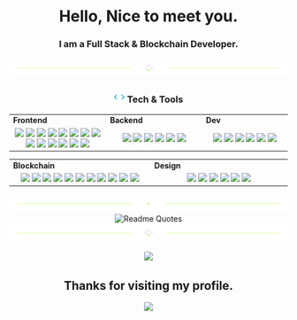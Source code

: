 <h1 align="center">
  Hello, Nice to meet you.
</h1>
<h3 align="center">
  I am a Full Stack & Blockchain Developer.
</h3>
<div align="center">
  <img src="https://github.com/alexsrebernic/alexsrebernic/blob/main/divider1.png" alt="divider"/>
</div> 

<h3 align="center"><img src="https://github.com/alexsrebernic/alexsrebernic/blob/main/code.gif" height="20"/> Tech & Tools</h3>

<div align="center" style="witdh:100%"> 
  <table>
    <tr>
      <td valign="center" width="100px"><b>Frontend<b></td>
      <td valign="center" width="100px"><b>Backend<b></td>
      <td valign="center" width="100px"><b>Dev<b></td>
    </tr>
    <tr>
      <td valign="center" align="center" width="300px">
        <img src="https://img.shields.io/badge/HTML-purple" /> 
        <img src="https://img.shields.io/badge/React-purple" /> 
        <img src="https://img.shields.io/badge/CSS-purple" />
        <img src="https://img.shields.io/badge/JavaScript-purple" /> 
        <img src="https://img.shields.io/badge/TypeScript-purple" />
        <img src="https://img.shields.io/badge/Vue-purple" /> 
        <img src="https://img.shields.io/badge/Bootstrap-purple" /> 
        <img src="https://img.shields.io/badge/Tailwind-purple" /> 
        <img src="https://img.shields.io/badge/Next-purple" /> 
        <img src="https://img.shields.io/badge/Nuxt-purple" /> 
        <img src="https://img.shields.io/badge/Astro.js-purple" /> 
        <img src="https://img.shields.io/badge/Redux-purple" /> 
        <img src="https://img.shields.io/badge/Webpack-purple" /> 
        <img src="https://img.shields.io/badge/Chart.js-purple" />
      </td>      
      <td valign="center" align="center" width="300px">
        <img src="https://img.shields.io/badge/Python-purple" /> 
        <img src="https://img.shields.io/badge/Selenium-purple" />        
        <img src="https://img.shields.io/badge/BeautifulSoup-purple" /> 
        <img src="https://img.shields.io/badge/PHP-purple" /> 
        <img src="https://img.shields.io/badge/Node.js-purple" /> 
        <img src="https://img.shields.io/badge/Express-purple" /> 
      </td>
      <td valign="center" align="center" width="300px">
        <img src="https://img.shields.io/badge/AWS-purple" /> 
        <img src="https://img.shields.io/badge/Firebase-purple" /> 
        <img src="https://img.shields.io/badge/CI/CD-purple" /> 
        <img src="https://img.shields.io/badge/Docker-purple" /> 
        <img src="https://img.shields.io/badge/MongoDB-purple" /> 
        <img src="https://img.shields.io/badge/PostgreSQL-purple" /> 
      </td>
    </tr>
  </table>
  
 <table>
    <tr>
      <td valign="center" width="100px"><b>Blockchain<b></td>
      <td valign="center" width="100px"><b>Design<b></td>
    </tr>
    <tr>
      <td valign="center" align="center" width="300px">
        <img src="https://img.shields.io/badge/Web3.js-purple" /> 
        <img src="https://img.shields.io/badge/Solidity-purple" /> 
        <img src="https://img.shields.io/badge/Ethers.js-purple" /> 
        <img src="https://img.shields.io/badge/Solana-purple" /> 
        <img src="https://img.shields.io/badge/Smart Contract-purple" /> 
        <img src="https://img.shields.io/badge/Bitcoin-purple" />
        <img src="https://img.shields.io/badge/Ethereum-purple" />
        <img src="https://img.shields.io/badge/Defi-purple" />
        <img src="https://img.shields.io/badge/Uniswap-purple" />
        <img src="https://img.shields.io/badge/EVM-purple" />
        <img src="https://img.shields.io/badge/Chainlink-purple" />
      </td>
     <td valign="center" align="center" width="300px">
       <img src="https://img.shields.io/badge/Photoshop-purple" /> 
       <img src="https://img.shields.io/badge/Adobe XD-purple" /> 
       <img src="https://img.shields.io/badge/Figma-purple" /> 
       <img src="https://img.shields.io/badge/Blender-purple" /> 
       <img src="https://img.shields.io/badge/WebGL-purple" /> 
       <img src="https://img.shields.io/badge/Three.js-purple" /> 
      </td>
    </tr>
  </table>
</div>

<div align="center">
  <img src="https://github.com/alexsrebernic/alexsrebernic/blob/main/divider2.png" alt="divider"/>
</div> 
<div align="center">
  <img src="https://quotes-github-readme.vercel.app/api?type=horizontal&theme=catppuccin_mocha" alt="Readme Quotes"/>
</div> 
<div align="center">
  <img src="https://github.com/alexsrebernic/alexsrebernic/blob/main/divider1.png" alt="divider"/>
</div> 

   
<p align = "center">
  <img src = "https://github-readme-streak-stats.herokuapp.com?user=alexsrebernic&theme=tokyonight&hide_border=true&include_all_commits=true&line_height=27">
</p>

<h2 align="center"> Thanks for visiting my profile. </h2>
<p align="center">
  <img src="https://capsule-render.vercel.app/api?type=waving&color=gradient&height=65&section=footer"/>
</p>

